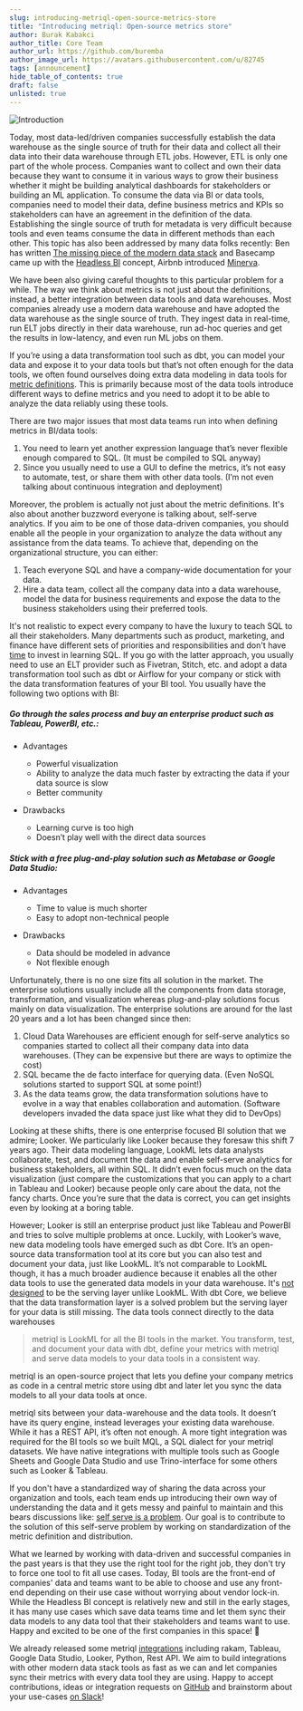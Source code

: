 ```yaml
---
slug: introducing-metriql-open-source-metrics-store
title: "Introducing metriql: Open-source metrics store"
author: Burak Kabakci
author_title: Core Team
author_url: https://github.com/buremba
author_image_url: https://avatars.githubusercontent.com/u/82745
tags: [announcement]
hide_table_of_contents: true
draft: false
unlisted: true
---
```


![Introduction](/img/intro.png)

Today, most data-led/driven companies successfully establish the data warehouse as the single source of truth for their data and collect all their data into their data warehouse through ETL jobs. However, ETL is only one part of the whole process. Companies want to collect and own their data because they want to consume it in various ways to grow their business whether it might be building analytical dashboards for stakeholders or building an ML application. To consume the data via BI or data tools, companies need to model their data, define business metrics and KPIs so stakeholders can have an agreement in the definition of the data. Establishing the single source of truth for metadata is very difficult because tools and even teams consume the data in different methods than each other. This topic has also been addressed by many data folks recently: Ben has written [The missing piece of the modern data stack](https://benn.substack.com/p/metrics-layer) and Basecamp came up with the [Headless BI](https://basecase.vc/blog/headless-bi) concept, Airbnb introduced [Minerva](https://medium.com/airbnb-engineering/airbnb-metric-computation-with-minerva-part-2-9afe6695b486).

<!--truncate-->
We have been also giving careful thoughts to this particular problem for a while. The way we think about metrics is not just about the definitions, instead, a better integration between data tools and data warehouses. Most companies already use a modern data warehouse and have adopted the data warehouse as the single source of truth. They ingest data in real-time, run ELT jobs directly in their data warehouse, run ad-hoc queries and get the results in low-latency, and even run ML jobs on them.

If you’re using a data transformation tool such as dbt, you can model your data and expose it to your data tools but that’s not often enough for the data tools, we often found ourselves doing extra data modeling in data tools for [metric definitions](https://metriql.com/blog/common-metric-types). This is primarily because most of the data tools introduce different ways to define metrics and you need to adopt it to be able to analyze the data reliably using these tools. 

There are two major issues that most data teams run into when defining metrics in BI/data tools:

1. You need to learn yet another expression language that’s never flexible enough compared to SQL. (It must be compiled to SQL anyway)
2. Since you usually need to use a GUI to define the metrics, it’s not easy to automate, test, or share them with other data tools. (I’m not even talking about continuous integration and deployment)

Moreover, the problem is actually not just about the metric definitions. It's also about another buzzword everyone is talking about, self-serve analytics. If you aim to be one of those data-driven companies, you should enable all the people in your organization to analyze the data without any assistance from the data teams. To achieve that,  depending on the organizational structure, you can either:

1. Teach everyone SQL and have a company-wide documentation for your data.
2. Hire a data team, collect all the company data into a data warehouse, model the data for business requirements and expose the data to the business stakeholders using their preferred tools.

It's not realistic to expect every company to have the luxury to teach SQL to all their stakeholders. Many departments such as product, marketing, and finance have different sets of priorities and responsibilities and don't have [time](https://twitter.com/sethrosen/status/1363327369726074880) to invest in learning SQL. If you go with the latter approach, you usually need to use an ELT provider such as Fivetran, Stitch, etc. and adopt a data transformation tool such as dbt or Airflow for your company or stick with the data transformation features of your BI tool. You usually have the following two options with BI:

##### Go through the sales process and buy an enterprise product such as Tableau, PowerBI, etc.:

* Advantages
    * Powerful visualization
    * Ability to analyze the data much faster by extracting the data if your data source is slow
    * Better community

* Drawbacks
    * Learning curve is too high
    * Doesn’t play well with the direct data sources

##### Stick with a free plug-and-play solution such as Metabase or Google Data Studio:

* Advantages
    * Time to value is much shorter
    * Easy to adopt non-technical people

* Drawbacks
    * Data should be modeled in advance
    * Not flexible enough

Unfortunately, there is no one size fits all solution in the market. The enterprise solutions usually include all the components from data storage, transformation, and visualization whereas plug-and-play solutions focus mainly on data visualization. The enterprise solutions are around for the last 20 years and a lot has been changed since then:

1. Cloud Data Warehouses are efficient enough for self-serve analytics so companies started to collect all their company data into data warehouses. (They can be expensive but there are ways to optimize the cost)
2. SQL became the de facto interface for querying data. (Even NoSQL solutions started to support SQL at some point!)
3. As the data teams grow, the data transformation solutions have to evolve in a way that enables collaboration and automation. (Software developers invaded the data space just like what they did to DevOps)


Looking at these shifts, there is one enterprise focused BI solution that we admire; Looker. We particularly like Looker because they foresaw this shift 7 years ago. Their data modeling language, LookML lets data analysts collaborate, test, and document the data and enable self-serve analytics for business stakeholders, all within SQL. It didn’t even focus much on the data visualization (just compare the customizations that you can apply to a chart in Tableau and Looker) because people only care about the data, not the fancy charts. Once you’re sure that the data is correct, you can get insights even by looking at a boring table. 

However; Looker is still an enterprise product just like Tableau and PowerBI and tries to solve multiple problems at once. Luckily, with Looker’s wave, new data modeling tools have emerged such as dbt Core. It’s an open-source data transformation tool at its core but you can also test and document your data, just like LookML. It’s not comparable to LookML though, it has a much broader audience because it enables all the other data tools to use the generated data models in your data warehouse. It's [not designed](https://blog.getdbt.com/how-do-you-decide-what-to-model-in-dbt-vs-lookml/) to be the serving layer unlike LookML. With dbt Core, we believe that the data transformation layer is a solved problem but the serving layer for your data is still missing. The data tools connect directly to the data warehouses 

> metriql is LookML for all the BI tools in the market. You transform, test, and document your data with dbt, define your metrics with metriql and serve data models to your data tools in a consistent way.

metriql is an open-source project that lets you define your company metrics as code in a central metric store using dbt and later let you sync the data models to all your data tools at once.

metriql sits between your data-warehouse and the data tools. It doesn’t have its query engine, instead leverages your existing data warehouse. While it has a REST API, it’s often not enough. A more tight integration was required for the BI tools so we built MQL, a SQL dialect for your metriql datasets. We have native integrations with multiple tools such as Google Sheets and Google Data Studio and use Trino-interface for some others such as Looker & Tableau.

If you don't have a standardized way of sharing the data across your organization and tools, each team ends up introducing their own way of understanding the data and it gets messy and painful to maintain and this bears discussions like: [self serve is a problem](https://benn.substack.com/p/self-serve-still-a-problem). Our goal is to contribute to the solution of this self-serve problem by working on standardization of the metric definition and distribution.

What we learned by working with data-driven and successful companies in the past years is that they use the right tool for the right job, they don't try to force one tool to fit all use cases. Today, BI tools are the front-end of companies' data and teams want to be able to choose and use any front-end depending on their use case without worrying about vendor lock-in. While the Headless BI concept is relatively new and still in the early stages, it has many use cases which save data teams time and let them sync their data models to any data tool that their stakeholders and teams want to use. Happy and excited to be one of the first companies in this space! 🤞

We already released some metriql [integrations](https://metriql.com/integrations/bi-tools/index) including rakam, Tableau, Google Data Studio, Looker, Python, Rest API. We aim to build integrations with other modern data stack tools as fast as we can and let companies sync their metrics with every data tool they are using. Happy to accept contributions, ideas or integration requests on [GitHub](https://github.com/metriql/metriql/projects/1) and brainstorm about your use-cases [on Slack](https://join.slack.com/t/metriql/shared_invite/zt-tz1nzvyd-ker8LGcBQmzrwvfAkFO1qQ)! 
